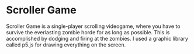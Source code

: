 # Scroller Game
Scroller Game is a single-player scrolling videogame, where you have to survive the everlasting zombie horde for as long as possible. This is accomplished by dodging and firing at the zombies. I used a graphic library called p5.js for drawing everything on the screen.
